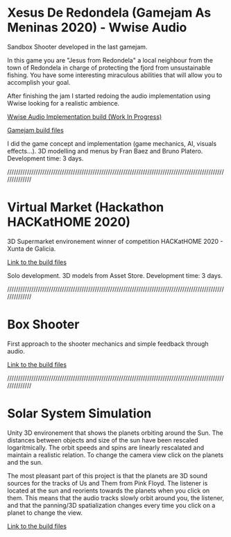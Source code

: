 # Xesus De Redondela (Gamejam As Meninas 2020) - Wwise Audio

Sandbox Shooter developed in the last gamejam.

In this game you are "Jesus from Redondela" a local neighbour from the town of Redondela in charge of protecting the fjord from unsustainable fishing. You have some interesting miraculous abilities that will allow you to accomplish your goal.

After finishing the jam I started redoing the audio implementation using Wwise looking for a realistic ambience.

[Wwise Audio Implementation build (Work In Progress)](https://drive.google.com/file/d/1IIyiB5jXmwdjbzGjUtEl92tCmbGwaghw/view?usp=sharing)

[Gamejam build files](https://drive.google.com/file/d/1A9iJXPtB-awyLVe09eNGjB_j_1ac6ECj/view?usp=sharing)

I did the game concept and implementation (game mechanics, AI, visuals effects...). 3D modelling and menus by Fran Baez and Bruno Platero.
Development time: 3 days.

//////////////////////////////////////////////////////////////////////////////////////////////////////////////

# Virtual Market (Hackathon HACKatHOME 2020)

3D Supermarket environement winner of competition HACKatHOME 2020 -  Xunta de Galicia.

[Link to the build files](https://drive.google.com/file/d/1ja7gA4-t2KTtPWbRPoVKkE07lDgJk82b/view?usp=sharing)

Solo development.
3D models from Asset Store.
Development time: 3 days.


//////////////////////////////////////////////////////////////////////////////////////////////////////////////

# Box Shooter

First approach to the shooter mechanics and simple feedback through audio.

[Link to the build files](https://drive.google.com/file/d/1timJ_0cREk6EP5F5wg5fLCJVNF_FFiyD/view?usp=sharing)

//////////////////////////////////////////////////////////////////////////////////////////////////////////////

# Solar System Simulation

Unity 3D environement that shows the planets orbiting around the Sun. The distances between objects and size of the sun have been rescaled logaritmically. The orbit speeds and spins are linearly rescalated and maintain a realistic relation. To change the camera view click on the planets and the sun. 

The most pleasant part of this project is that the planets are 3D sound sources for the tracks of Us and Them from Pink Floyd. The listener is located at the sun and reorients towards the planets when you click on them. This means that the audio tracks slowly orbit around you, the listener, and that the panning/3D spatialization changes every time you click on a planet to change the view.

[Link to the build files](https://drive.google.com/file/d/14G1SAO9UBbcKVrI-914kdrYoWJHIskp9/view?usp=sharing)
